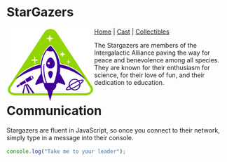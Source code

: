 <h1>StarGazers</h1>

<img src="images/logo_stargazers_bug.svg" alt="Stargazers Logo" style="width:200px; float: left;">

[Home](README.md) | [Cast](Cast.md) | [Collectibles](Collectibles.md)

The Stargazers are members of the Intergalactic Alliance paving the way for peace and benevolence among all species. They are known for their enthusiasm for science, for their love of fun, and their dedication to education.

# Communication

Stargazers are fluent in JavaScript, so once you connect to their network, simply type in a message into their console.

```js
console.log("Take me to your leader");
```
